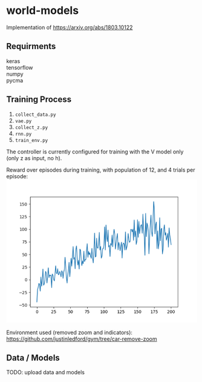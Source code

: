 # world-models
Implementation of https://arxiv.org/abs/1803.10122

## Requirments
keras  
tensorflow  
numpy  
pycma  

## Training Process
1. `collect_data.py`
2. `vae.py`
3. `collect_z.py`
4. `rnn.py`
5. `train_env.py`

The controller is currently configured for training with the V model only (only z as input, no h).

Reward over episodes during training, with population of 12, and 4 trials per episode:
![](https://github.com/8000net/world-models/raw/master/fitness.png)


Environment used (removed zoom and indicators):  
https://github.com/justinledford/gym/tree/car-remove-zoom


## Data / Models
TODO: upload data and models
